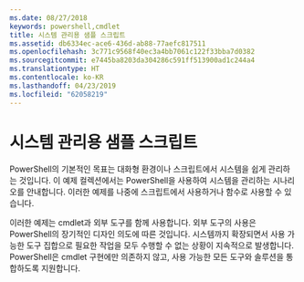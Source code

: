 ```yaml
---
ms.date: 08/27/2018
keywords: powershell,cmdlet
title: 시스템 관리용 샘플 스크립트
ms.assetid: db6334ec-ace6-436d-ab88-77aefc817511
ms.openlocfilehash: 3c771c9568f40ec3a4bb7061c122f33bba7d0382
ms.sourcegitcommit: e7445ba8203da304286c591ff513900ad1c244a4
ms.translationtype: HT
ms.contentlocale: ko-KR
ms.lasthandoff: 04/23/2019
ms.locfileid: "62058219"
---
```

# <a name="sample-scripts-for-system-administration"></a>시스템 관리용 샘플 스크립트

PowerShell의 기본적인 목표는 대화형 환경이나 스크립트에서 시스템을 쉽게 관리하는 것입니다. 이 예제 컬렉션에서는 PowerShell을 사용하여 시스템을 관리하는 시나리오를 안내합니다. 이러한 예제를 나중에 스크립트에서 사용하거나 함수로 사용할 수 있습니다.

이러한 예제는 cmdlet과 외부 도구를 함께 사용합니다. 외부 도구의 사용은 PowerShell의 장기적인 디자인 의도에 따른 것입니다. 시스템까지 확장되면서 사용 가능한 도구 집합으로 필요한 작업을 모두 수행할 수 없는 상황이 지속적으로 발생합니다. PowerShell은 cmdlet 구현에만 의존하지 않고, 사용 가능한 모든 도구와 솔루션을 통합하도록 지원합니다.